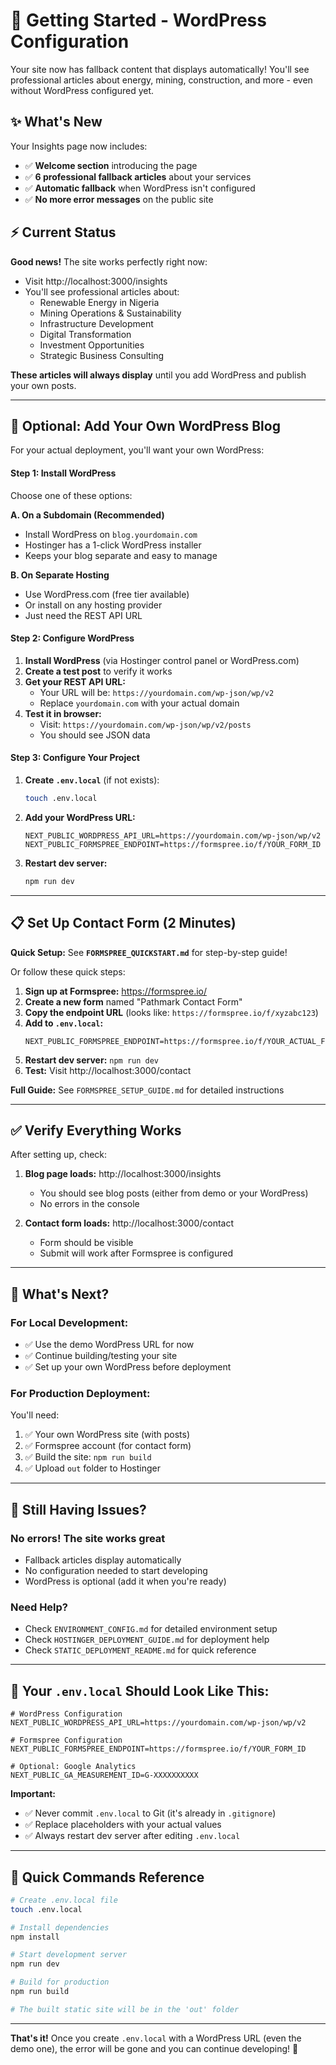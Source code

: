 # 🚀 Getting Started - WordPress Configuration

Your site now has fallback content that displays automatically! You'll see professional articles about energy, mining, construction, and more - even without WordPress configured yet.

## ✨ What's New

Your Insights page now includes:
- ✅ **Welcome section** introducing the page
- ✅ **6 professional fallback articles** about your services
- ✅ **Automatic fallback** when WordPress isn't configured
- ✅ **No more error messages** on the public site

## ⚡ Current Status

**Good news!** The site works perfectly right now:
- Visit http://localhost:3000/insights
- You'll see professional articles about:
  - Renewable Energy in Nigeria
  - Mining Operations & Sustainability
  - Infrastructure Development
  - Digital Transformation
  - Investment Opportunities
  - Strategic Business Consulting

**These articles will always display** until you add WordPress and publish your own posts.

---

## 📝 Optional: Add Your Own WordPress Blog

For your actual deployment, you'll want your own WordPress:

#### Step 1: Install WordPress

Choose one of these options:

**A. On a Subdomain (Recommended)**
- Install WordPress on `blog.yourdomain.com`
- Hostinger has a 1-click WordPress installer
- Keeps your blog separate and easy to manage

**B. On Separate Hosting**
- Use WordPress.com (free tier available)
- Or install on any hosting provider
- Just need the REST API URL

#### Step 2: Configure WordPress

1. **Install WordPress** (via Hostinger control panel or WordPress.com)
2. **Create a test post** to verify it works
3. **Get your REST API URL:**
   - Your URL will be: `https://yourdomain.com/wp-json/wp/v2`
   - Replace `yourdomain.com` with your actual domain
4. **Test it in browser:**
   - Visit: `https://yourdomain.com/wp-json/wp/v2/posts`
   - You should see JSON data

#### Step 3: Configure Your Project

1. **Create `.env.local`** (if not exists):
   ```bash
   touch .env.local
   ```

2. **Add your WordPress URL:**
   ```env
   NEXT_PUBLIC_WORDPRESS_API_URL=https://yourdomain.com/wp-json/wp/v2
   NEXT_PUBLIC_FORMSPREE_ENDPOINT=https://formspree.io/f/YOUR_FORM_ID
   ```

3. **Restart dev server:**
   ```bash
   npm run dev
   ```

---

## 📋 Set Up Contact Form (2 Minutes)

**Quick Setup:** See **`FORMSPREE_QUICKSTART.md`** for step-by-step guide!

Or follow these quick steps:

1. **Sign up at Formspree:** https://formspree.io/
2. **Create a new form** named "Pathmark Contact Form"
3. **Copy the endpoint URL** (looks like: `https://formspree.io/f/xyzabc123`)
4. **Add to `.env.local`:**
   ```env
   NEXT_PUBLIC_FORMSPREE_ENDPOINT=https://formspree.io/f/YOUR_ACTUAL_FORM_ID
   ```
5. **Restart dev server:** `npm run dev`
6. **Test:** Visit http://localhost:3000/contact

**Full Guide:** See `FORMSPREE_SETUP_GUIDE.md` for detailed instructions

---

## ✅ Verify Everything Works

After setting up, check:

1. **Blog page loads:** http://localhost:3000/insights
   - You should see blog posts (either from demo or your WordPress)
   - No errors in the console

2. **Contact form loads:** http://localhost:3000/contact
   - Form should be visible
   - Submit will work after Formspree is configured

---

## 🎯 What's Next?

### For Local Development:
- ✅ Use the demo WordPress URL for now
- ✅ Continue building/testing your site
- ✅ Set up your own WordPress before deployment

### For Production Deployment:
You'll need:
1. ✅ Your own WordPress site (with posts)
2. ✅ Formspree account (for contact form)
3. ✅ Build the site: `npm run build`
4. ✅ Upload `out` folder to Hostinger

---

## 🐛 Still Having Issues?

### No errors! The site works great
- Fallback articles display automatically
- No configuration needed to start developing
- WordPress is optional (add it when you're ready)

### Need Help?
- Check `ENVIRONMENT_CONFIG.md` for detailed environment setup
- Check `HOSTINGER_DEPLOYMENT_GUIDE.md` for deployment help
- Check `STATIC_DEPLOYMENT_README.md` for quick reference

---

## 📁 Your `.env.local` Should Look Like This:

```env
# WordPress Configuration
NEXT_PUBLIC_WORDPRESS_API_URL=https://yourdomain.com/wp-json/wp/v2

# Formspree Configuration
NEXT_PUBLIC_FORMSPREE_ENDPOINT=https://formspree.io/f/YOUR_FORM_ID

# Optional: Google Analytics
NEXT_PUBLIC_GA_MEASUREMENT_ID=G-XXXXXXXXXX
```

**Important:** 
- ✅ Never commit `.env.local` to Git (it's already in `.gitignore`)
- ✅ Replace placeholders with your actual values
- ✅ Always restart dev server after editing `.env.local`

---

## 🎉 Quick Commands Reference

```bash
# Create .env.local file
touch .env.local

# Install dependencies
npm install

# Start development server
npm run dev

# Build for production
npm run build

# The built static site will be in the 'out' folder
```

---

**That's it!** Once you create `.env.local` with a WordPress URL (even the demo one), the error will be gone and you can continue developing! 🚀

